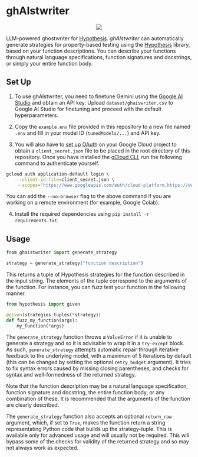 # ghAIstwriter

<p align=center>
    <img src="https://github.com/user-attachments/assets/eba2b743-7022-4a6a-a2f8-3cc87fc96880">
</p>

LLM-powered ghostwriter for [Hypothesis](https://hypothesis.readthedocs.io/). _ghAIstwriter_ can automatically generate strategies for property-based testing using the [Hypothesis](https://hypothesis.readthedocs.io/) library, based on your function descriptions. You can describe your functions through natural language specifications, function signatures and docstrings, or simply your entire function body.

## Set Up

1. To use ghAIstwriter, you need to finetune Gemini using the [Google AI Studio](https://aistudio.google.com/) and obtain an API key. Upload `dataset/ghaiswriter.csv` to Google AI Studio for finetuning and proceed with the default hyperparameters.

2. Copy the `example.env` file provided in this repository to a new file named `.env` and fill in your model ID (`tunedModels/...`) and API key.

3. You will also have to [set up OAuth](https://ai.google.dev/gemini-api/docs/oauth) on your Google Cloud project to obtain a `client_secret.json` file to be placed in the root directory of this repository. Once you have installed the [gCloud CLI](https://cloud.google.com/sdk/docs/install), run the following command to authenticate yourself.

```bash
gcloud auth application-default login \
    --client-id-file=client_secret.json \
    --scopes='https://www.googleapis.com/auth/cloud-platform,https://www.googleapis.com/auth/generative-language.retriever'
```

You can add the `--no-browser` flag to the above command if you are working on a remote environment (for example, Google Colab).

4. Install the required dependencies using `pip install -r requirements.txt`.

## Usage

```python
from ghaistwriter import generate_strategy

strategy = generate_strategy("function description")
```

This returns a tuple of Hypothesis strategies for the function described in the input string. The elements of the tuple correspond to the arguments of the function. For instance, you can fuzz test your function in the following manner.

```python
from hypothesis import given

@given(strategies.tuples(*strategy))
def fuzz_my_function(args):
    my_function(*args)
```

The `generate_strategy` function throws a `ValueError` if it is unable to generate a strategy and so it is advisable to wrap it in a `try-except` block. As such, `generate_strategy` attempts automatic repair through iterative feedback to the underlying model, with a maximum of 5 iterations by default (this can be changed by setting the optional `retry_budget` argument). It tries to fix syntax errors caused by missing closing parentheses, and checks for syntax and well-formedness of the returned strategy. 

Note that the function description may be a natural language specification, function signature and docstring, the entire function body, or any combination of these. It is recommended that the arguments of the function are clearly described.

The `generate_strategy` function also accepts an optional `return_raw` argument, which, if set to `True`, makes the function return a string representating Python code that builds up the strategy-tuple. This is available only for advanced usage and will usually not be required. This will bypass some of the checks for validity of the returned strategy and so may not always work as expected.
